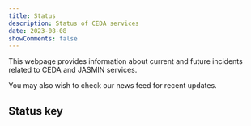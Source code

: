 ```yaml
---
title: Status
description: Status of CEDA services
date: 2023-08-08
showComments: false
---
```


This webpage provides information about current and future incidents related to CEDA and JASMIN services.

You may also wish to check our news feed for recent updates. 

## Status key



